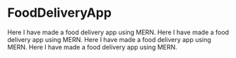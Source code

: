 # FoodDeliveryApp
Here I have made a food delivery app using MERN.
Here I have made a food delivery app using MERN.
Here I have made a food delivery app using MERN.
Here I have made a food delivery app using MERN.
